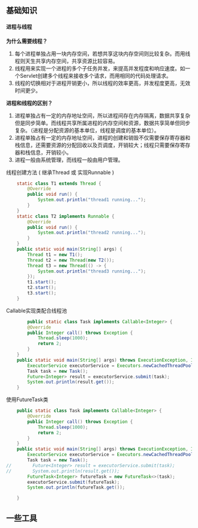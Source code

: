 ## 基础知识

#### 进程与线程

**为什么需要线程？**

1. 每个进程单独占用一块内存空间，若想共享这块内存空间则比较复杂。而用线程则天生共享内存空间，共享资源比较容易。
2. 线程用来实现一个进程的多个子任务并发，来提高并发程度和响应速度。如一个Servlet创建多个线程来接收多个请求，而用相同的代码处理请求。
3. 线程的切换相对于进程开销更小，所以线程的效率更高，并发程度更高，无效时间更少。

**进程和线程的区别？**

1. 进程单独占有⼀定的内存地址空间，所以进程间存在内存隔离，数据共享复杂但是同步简单。而线程共享所属进程的内存空间和资源，数据共享简单但同步复杂。（进程是分配资源的基本单位，线程是调度的基本单位）。
2. 进程单独占有⼀定的内存地址空间，进程的创建和销毁不仅需要保存寄存器和栈信息，还需要资源的分配回收以及⻚调度，开销较⼤；线程只需要保存寄存器和栈信息，开销较⼩。
3. 进程一般由系统管理，而线程一般由用户管理。



线程创建方法 ( 继承Thread 或 实现Runnable )

```java
    static class T1 extends Thread {
        @Override
        public void run() {
            System.out.println("thread1 running...");
        }
    }
    static class T2 implements Runnable {
        @Override
        public void run() {
            System.out.println("thread2 running...");
        }
    }
    public static void main(String[] args) {
        Thread t1 = new T1();
        Thread t2 = new Thread(new T2());
        Thread t3 = new Thread(() -> {
            System.out.println("thread3 running...");
        });
        t1.start();
        t2.start();
        t3.start();
    }
```

Callable实现类配合线程池

```java
 		public static class Task implements Callable<Integer> {
        @Override
        public Integer call() throws Exception {
            Thread.sleep(1000);
            return 2;
        }
    }
    public static void main(String[] args) throws ExecutionException, InterruptedException {
        ExecutorService executorService = Executors.newCachedThreadPool();
        Task task = new Task();
        Future<Integer> result = executorService.submit(task);
        System.out.println(result.get());
    }
```

使用FutureTask类

```java
    public static class Task implements Callable<Integer> {
        @Override
        public Integer call() throws Exception {
            Thread.sleep(1000);
            return 2;
        }
    }
    public static void main(String[] args) throws ExecutionException, InterruptedException {
        ExecutorService executorService = Executors.newCachedThreadPool();
        Task task = new Task();
//        Future<Integer> result = executorService.submit(task);
//        System.out.println(result.get());
        FutureTask<Integer> futureTask = new FutureTask<>(task);
        executorService.submit(futureTask);
        System.out.println(futureTask.get());

    }
```

## 一些工具

